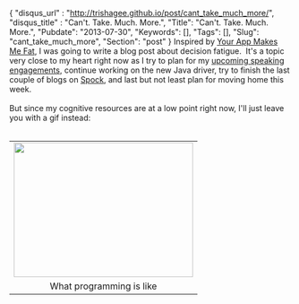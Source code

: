 {
 "disqus_url" : "http://trishagee.github.io/post/cant_take_much_more/",
 "disqus_title" : "Can't. Take. Much. More.",
 "Title": "Can't. Take. Much. More.",
 "Pubdate": "2013-07-30",
 "Keywords": [],
 "Tags": [],
 "Slug": "cant_take_much_more",
 "Section": "post"
}
Inspired by <a href="http://seriouspony.com/blog/2013/7/24/your-app-makes-me-fat">Your App Makes Me Fat</a>, I was going to write a blog post about decision fatigue. &nbsp;It's a topic very close to my heart right now as I try to plan for my <a href="http://mechanitis.blogspot.co.uk/2013/06/trishas-world-tour-2013.html">upcoming speaking engagements,</a>&nbsp;continue working on the new Java driver, try to finish the last couple of blogs on <a href="https://code.google.com/p/spock/">Spock</a>, and last but not least plan for moving home this week.<br /><br />But since my cognitive resources are at a low point right now, I'll just leave you with a gif instead:<br /><br /><table align="center" cellpadding="0" cellspacing="0" class="tr-caption-container" style="margin-left: auto; margin-right: auto; text-align: center;"><tbody><tr><td style="text-align: center;"><a href="http://i.minus.com/ibaDjk7AeIcvxv.gif" imageanchor="1" style="margin-left: auto; margin-right: auto;"><img border="0" height="240" src="http://i.minus.com/ibaDjk7AeIcvxv.gif" width="320" /></a></td></tr><tr><td class="tr-caption" style="text-align: center;">What programming is like</td></tr></tbody></table><br />
